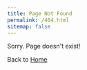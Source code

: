 ```yaml
---
title: Page Not Found
permalink: /404.html
sitemap: false
---
```


Sorry. Page doesn't exist!

Back to [Home](/)

